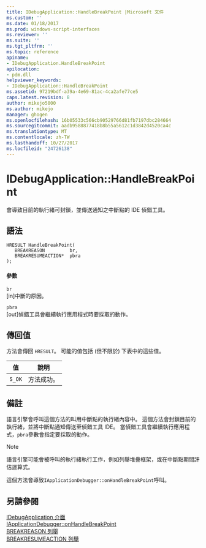 ```yaml
---
title: IDebugApplication::HandleBreakPoint |Microsoft 文件
ms.custom: ''
ms.date: 01/18/2017
ms.prod: windows-script-interfaces
ms.reviewer: ''
ms.suite: ''
ms.tgt_pltfrm: ''
ms.topic: reference
apiname:
- IDebugApplication.HandleBreakPoint
apilocation:
- pdm.dll
helpviewer_keywords:
- IDebugApplication::HandleBreakPoint
ms.assetid: 97219bdf-a39a-4e69-81ac-4ca2afe77ce5
caps.latest.revision: 8
author: mikejo5000
ms.author: mikejo
manager: ghogen
ms.openlocfilehash: 16b05533c566cb90529766d81fb7197dbc284664
ms.sourcegitcommit: aadb9588877418b8b55a5612c1d3842d4520ca4c
ms.translationtype: MT
ms.contentlocale: zh-TW
ms.lasthandoff: 10/27/2017
ms.locfileid: "24726138"
---
```

# <a name="idebugapplicationhandlebreakpoint"></a>IDebugApplication::HandleBreakPoint
會導致目前的執行緒可封鎖，並傳送通知之中斷點的 IDE 偵錯工具。  
  
## <a name="syntax"></a>語法  
  
```  
HRESULT HandleBreakPoint(  
   BREAKREASON         br,  
   BREAKRESUMEACTION*  pbra  
);  
```  
  
#### <a name="parameters"></a>參數  
 `br`  
 [in]中斷的原因。  
  
 `pbra`  
 [out]偵錯工具會繼續執行應用程式時要採取的動作。  
  
## <a name="return-value"></a>傳回值  
 方法會傳回 `HRESULT`。 可能的值包括 (但不限於) 下表中的這些值。  
  
|值|說明|  
|-----------|-----------------|  
|`S_OK`|方法成功。|  
  
## <a name="remarks"></a>備註  
 語言引擎會呼叫這個方法的叫用中斷點的執行緒內容中。 這個方法會封鎖目前的執行緒，並將中斷點通知傳送至偵錯工具 IDE。 當偵錯工具會繼續執行應用程式，`pbra`參數會指定要採取的動作。  
  
> [!NOTE]
>  語言引擎可能會被呼叫的執行緒執行工作，例如列舉堆疊框架，或在中斷點期間評估運算式。  
  
 這個方法會導致`IApplicationDebugger::onHandleBreakPoint`呼叫。  
  
## <a name="see-also"></a>另請參閱  
 [IDebugApplication 介面](../../winscript/reference/idebugapplication-interface.md)   
 [IApplicationDebugger::onHandleBreakPoint](../../winscript/reference/iapplicationdebugger-onhandlebreakpoint.md)   
 [BREAKREASON 列舉](../../winscript/reference/breakreason-enumeration.md)   
 [BREAKRESUMEACTION 列舉](../../winscript/reference/breakresumeaction-enumeration.md)